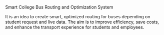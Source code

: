 Smart College Bus Routing and Optimization System

It is an idea to create smart, optimized routing for buses depending on student request and live data. The aim is to improve efficiency, save costs, and enhance the transport experience for students and employees. 
